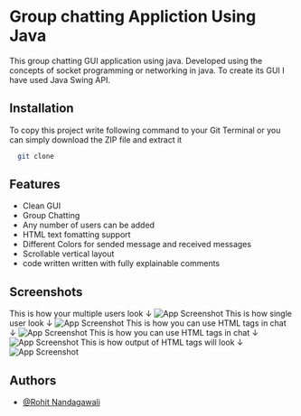 
# Group chatting Appliction Using Java

This group chatting GUI  application using java. Developed using the concepts of socket programming or networking in java. To create its GUI I have used Java Swing API.

## Installation

To copy this project write following command to your Git Terminal or you can simply download the ZIP file and extract it

```bash
  git clone 
```
    
## Features

- Clean GUI
- Group Chatting
- Any number of users can be added
- HTML text fomatting support
- Different Colors for sended message and received messages
- Scrollable vertical layout
- code written written with fully explainable comments


## Screenshots

This is how your multiple users look ↓
![App Screenshot](screenshots/ss0)
This is how single user look ↓
![App Screenshot](screenshots/ss1)
This is how you can use HTML tags in chat ↓
![App Screenshot](screenshots/ss2)
This is how you can use HTML tags in chat ↓
![App Screenshot](screenshots/ss3)
This is how output of HTML tags will look ↓
![App Screenshot](screenshots/ss4)





## Authors

- [@Rohit Nandagawali](https://www.github.com/Rohit-Nandagawali/)

